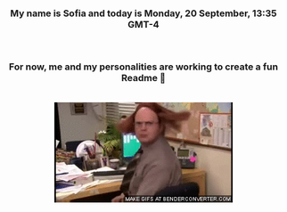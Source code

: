 


<div align="center">
<h3 >My name is Sofia and today is Monday, 20 September, 13:35 GMT-4</h3><br>
<h3 >For now, me and my personalities are working to create a fun Readme 👋
</h3><br>
<img src='img/dwight.gif' alt='working...'/>
</div>
